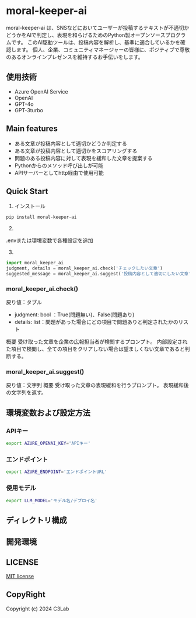 # moral-keeper-ai

moral-keeper-ai は、SNSなどにおいてユーザーが投稿するテキストが不適切かどうかをAIで判定し、表現を和らげるためのPython製オープンソースプログラムです。
このAI駆動ツールは、投稿内容を解析し、基準に適合しているかを確認します。
個人、企業、コミュニティマネージャーの皆様に、ポジティブで尊敬のあるオンラインプレゼンスを維持するお手伝いをします。

## 使用技術

- Azure OpenAI Service
- OpenAI
- GPT-4o
- GPT-3turbo

## Main features

- ある文章が投稿内容として適切かどうか判定する
- ある文章が投稿内容として適切かをスコアリングする
- 問題のある投稿内容に対して表現を緩和した文章を提案する
- Pythonからのメソッド呼び出しが可能
- APIサーバーとしてhttp経由で使用可能

## Quick Start

1. インストール

```sh
pip install moral-keeper-ai
```

2. 

.envまたは環境変数で各種設定を追加

3. 

```python
import moral_keeper_ai
judgment, details = moral_keeper_ai.check('チェックしたい文章')
suggested_message = moral_keeper_ai.suggest('投稿内容として適切にしたい文章')
```

### moral_keeper_ai.check()

戻り値：タプル

- judgment: bool ：True(問題無い)、False(問題あり)
- details: list：問題があった場合にどの項目で問題ありと判定されたかのリスト

概要
受け取った文章を企業の広報担当者が検閲するプロンプト。
内部設定された項目で検閲し、全ての項目をクリアしない場合は望ましくない文章であると判断する。

### moral_keeper_ai.suggest()

戻り値：文字列
概要
受け取った文章の表現緩和を行うプロンプト。
表現緩和後の文字列を返す。

## 環境変数および設定方法

### APIキー

```bash
export AZURE_OPENAI_KEY='APIキー'
```

### エンドポイント

```bash
export AZURE_ENDPOINT='エンドポイントURL'
```

### 使用モデル

```bash
export LLM_MODEL='モデル名/デプロイ名'
```

## ディレクトリ構成

## 開発環境

## LICENSE

[MIT license](https://github.com/c-3lab/moral-keeper-ai#MIT-1-ov-file)

## CopyRight

Copyright (c) 2024 C3Lab
